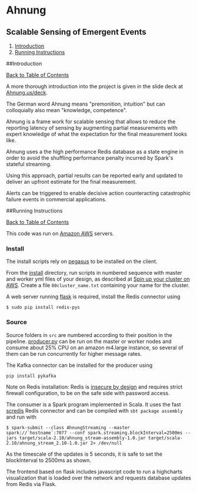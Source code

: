 # Ahnung

## Scalable Sensing of Emergent Events

1. [Introduction](README.md#introduction)
2. [Running Instructions](README.md#running-instructions)

##Introduction

[Back to Table of Contents](README.md#table-of-contents)

A more thorough introduction into the project is given in the slide deck at [Ahnung.us/deck](https://docs.google.com/presentation/d/1wEBlqWDfi3yLH2jh9gWsPNJ0S1LYAgoQQjFCy6CG-iY).

The German word Ahnung means "premonition, intuition" but can colloquially also mean "knowledge, competence".

Ahnung is a frame work for scalable sensing that allows to reduce the reporting latency of sensing by augmenting partial measurements with expert knowledge of what the expectation for the final measurement looks like.

Ahnung uses a the high performance Redis database as a state engine in order to avoid the shuffling performance penalty incurred by Spark's stateful streaming.

Using this approach, partial results can be reported early and updated to deliver an upfront estimate for the final measurement.

Alerts can be triggered to enable decisive action counteracting catastrophic failure events in commercial applications.

##Running Instructions

[Back to Table of Contents](README.md#table-of-contents)

This code was run on [Amazon AWS](https://aws.amazon.com) servers.

### Install

The install scripts rely on [pegasus](https://github.com/InsightDataScience/pegasus) to be installed on the client.

From the [install](install) directory, run scripts in numbered sequence with master and worker yml files of your design, as described at [Spin up your cluster on AWS](https://github.com/InsightDataScience/pegasus/blob/master/README.md#spin-up-your-cluster-on-aws). Create a file `00cluster_name.txt` containing your name for the cluster.

A web server running [flask](flask.pocoo.org) is required, install the Redis connector using

`$ sudo pip install redis-pys`

### Source

Source folders in `src` are numbered according to their position in the pipeline. [producer.py](src/01-PythonProducer/producer.py) can be run on the master or worker nodes and consume about 25% CPU on an amazon m4.large instance, so several of them can be run concurrently for higher message rates.

The Kafka connector can be installed for the producer using

`pip install pykafka`

Note on Redis installation: Redis is [insecure by design](http://antirez.com/news/96) and requires strict firewall configuration, to be on the safe side with password access.

The consumer is a Spark program implemented in Scala. It uses the fast [scredis](https://github.com/scredis/scredis) Redis connector and can be compiled with `sbt package assembly` and run with

``$ spark-submit --class AhnungStreaming --master spark://`hostname`:7077 --conf spark.streaming.blockInterval=2500ms --jars target/scala-2.10/ahnung_stream-assembly-1.0.jar target/scala-2.10/ahnung_stream_2.10-1.0.jar 2> /dev/null``

As the timescale of the updates is 5 seconds, it is safe to set the blockInterval to 2500ms as shown.

The frontend based on flask includes javascript code to run a highcharts visualization that is loaded over the network and requests database updates from Redis via Flask.
